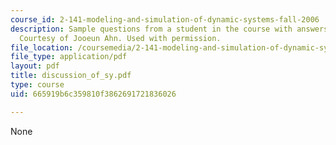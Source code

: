 ```yaml
---
course_id: 2-141-modeling-and-simulation-of-dynamic-systems-fall-2006
description: Sample questions from a student in the course with answers from the professor.
  Courtesy of Jooeun Ahn. Used with permission.
file_location: /coursemedia/2-141-modeling-and-simulation-of-dynamic-systems-fall-2006/665919b6c359810f3862691721836026_discussion_of_sy.pdf
file_type: application/pdf
layout: pdf
title: discussion_of_sy.pdf
type: course
uid: 665919b6c359810f3862691721836026

---
```

None